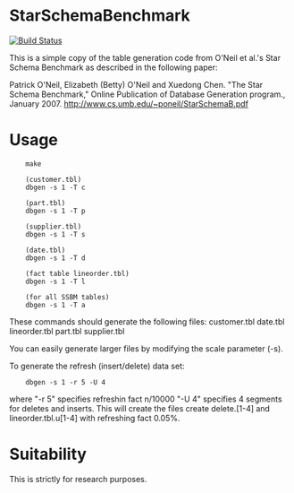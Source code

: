 # StarSchemaBenchmark
[![Build Status](https://travis-ci.org/lemire/StarSchemaBenchmark.png)](https://travis-ci.org/lemire/StarSchemaBenchmark)

This is a simple copy of the table generation code from O'Neil et al.'s Star Schema Benchmark as
described in the following paper:

Patrick O'Neil, Elizabeth (Betty) O'Neil and Xuedong Chen. "The Star Schema Benchmark," Online Publication of Database Generation program., January 2007.
http://www.cs.umb.edu/~poneil/StarSchemaB.pdf


# Usage

        make
        
        (customer.tbl)
        dbgen -s 1 -T c
        
        (part.tbl)
        dbgen -s 1 -T p
        
        (supplier.tbl)
        dbgen -s 1 -T s
        
        (date.tbl)
        dbgen -s 1 -T d
        
        (fact table lineorder.tbl)
        dbgen -s 1 -T l
        
        (for all SSBM tables)
        dbgen -s 1 -T a
        
These commands should generate the following files: customer.tbl  date.tbl      lineorder.tbl part.tbl      supplier.tbl

You can easily generate larger files by modifying the scale parameter (-s).


To generate the refresh (insert/delete) data set: 

        dbgen -s 1 -r 5 -U 4

where "-r 5" specifies refreshin fact n/10000 "-U 4" specifies 4 segments for deletes and inserts. This will create the files create delete.[1-4] and lineorder.tbl.u[1-4] with refreshing fact 0.05%.


# Suitability

This is strictly for research purposes. 
